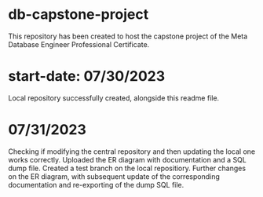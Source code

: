 ﻿# db-capstone-project
This repository has been created to host the capstone project of the Meta Database Engineer Professional Certificate.

# start-date: 07/30/2023
Local repository successfully created, alongside this readme file.

# 07/31/2023
Checking if modifying the central repository and then updating the local one works correctly.
Uploaded the ER diagram with documentation and a SQL dump file.
Created a test branch on the local repositiory.
Further changes on the ER diagram, with subsequent update of the corresponding documentation and re-exporting of the dump SQL file. 
